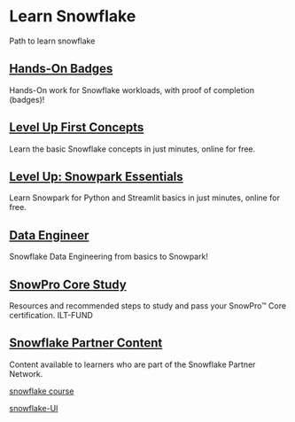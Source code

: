 # Learn Snowflake
Path to learn snowflake

## [Hands-On Badges](sflake_Hands_On_Badges/readme.md)
Hands-On work for Snowflake workloads, with proof of completion (badges)!

## [Level Up First Concepts](sflake_Level_Up_First_Concepts/readme.md)
Learn the basic Snowflake concepts in just minutes, online for free.

## [Level Up: Snowpark Essentials](sflake_Level_Up_Snowpark_Essentials/readme.md)
Learn Snowpark for Python and Streamlit basics in just minutes, online for free.

## [Data Engineer](sflake_Data_Engineer/readme.md)
Snowflake Data Engineering from basics to Snowpark!

## [SnowPro Core Study](sflake_SnowPro_Core_Study/readme.md)
Resources and recommended steps to study and pass your SnowPro™ Core certification.
ILT-FUND

## [Snowflake Partner Content](sflake_Snowflake_Partner_Content/readme.md)
Content available to learners who are part of the Snowflake Partner Network.


[snowflake course](https://learn.snowflake.com/courses/)

[snowflake-UI](https://app.snowflake.com/uaibrlp/fqb91350/#/homepage)
